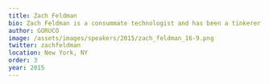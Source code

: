 ```yaml
---
title: Zach Feldman
bio: Zach Feldman is a consummate technologist and has been a tinkerer from childhood. He is a Co-Founder and currently Chief Academic Officer of the New York Code + Design Academy, devising curriculum, hiring teachers, and instructing students. He develops websites and applications using WordPress (PHP), Ruby, Sinatra, Rails, and plain old HTML, CSS, and Javascript. You can find him on most online locations @zachfeldman. When he's not writing code, you can find Zach playing his guitar, DJing a party (djmuzach.com), or on a hike.
author: GORUCO
image: /assets/images/speakers/2015/zach_feldman_16-9.png
twitter: zachfeldman
location: New York, NY
order: 3
year: 2015
---
```

